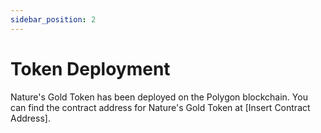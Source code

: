```yaml
---
sidebar_position: 2
---
```


# Token Deployment
Nature's Gold Token has been deployed on the Polygon blockchain. You can find the contract address for Nature's Gold Token at [Insert Contract Address].
